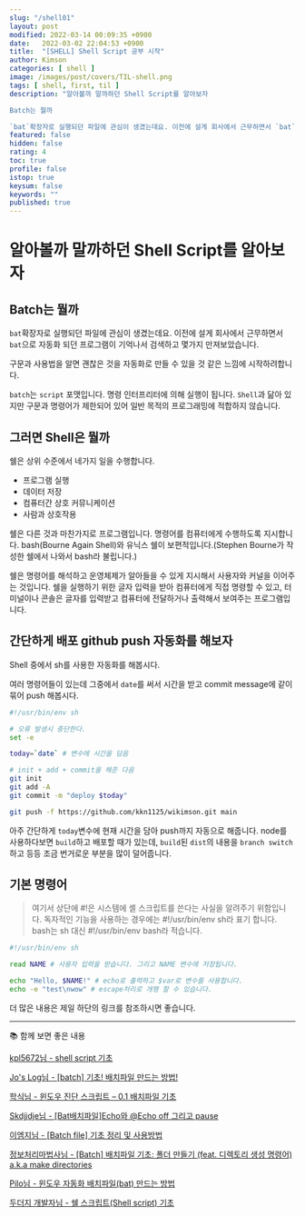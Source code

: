 ```yaml
---
slug: "/shell01"
layout: post
modified: 2022-03-14 00:09:35 +0900
date:   2022-03-02 22:04:53 +0900
title:  "[SHELL] Shell Script 공부 시작"
author: Kimson
categories: [ shell ]
image: /images/post/covers/TIL-shell.png
tags: [ shell, first, til ]
description: "알아볼까 말까하던 Shell Script를 알아보자

Batch는 뭘까

`bat`확장자로 실행되던 파일에 관심이 생겼는데요. 이전에 설게 회사에서 근무하면서 `bat`으로 자동화 되던 프로그램이 기억나서 검색하고 몇가지 만져보았습니다."
featured: false
hidden: false
rating: 4
toc: true
profile: false
istop: true
keysum: false
keywords: ""
published: true
---
```


# 알아볼까 말까하던 Shell Script를 알아보자

## Batch는 뭘까

`bat`확장자로 실행되던 파일에 관심이 생겼는데요. 이전에 설게 회사에서 근무하면서 `bat`으로 자동화 되던 프로그램이 기억나서 검색하고 몇가지 만져보았습니다.

구문과 사용법을 알면 괜찮은 것을 자동화로 만들 수 있을 것 같은 느낌에 시작하려합니다.

`batch`는 `script` 포맷입니다. 명령 인터프리터에 의해 실행이 됩니다. `Shell`과 닮아 있지만 구문과 명령어가 제한되어 있어 일반 목적의 프로그래밍에 적합하지 않습니다.

## 그러면 Shell은 뭘까

쉘은 상위 수준에서 네가지 일을 수행합니다.

- 프로그램 실행
- 데이터 저장
- 컴퓨터간 상호 커뮤니케이션
- 사람과 상호작용

쉘은 다른 것과 마찬가지로 프로그램입니다. 명령어를 컴퓨터에게 수행하도록 지시합니다. bash(Bourne Again Shell)와 유닉스 쉘이 보편적입니다.(Stephen Bourne가 작성한 쉘에서 나와서 bash라 불립니다.)

쉘은 명령어를 해석하고 운영체제가 알아들을 수 있게 지시해서 사용자와 커널을 이어주는 것입니다. 쉘을 실행하기 위한 글자 입력을 받아 컴퓨터에게 직접 명령할 수 있고, 터미널이나 콘솔은 글자를 입력받고 컴퓨터에 전달하거나 출력해서 보여주는 프로그램입니다.

## 간단하게 배포 github push 자동화를 해보자

Shell 중에서 sh를 사용한 자동화를 해봅시다.

여러 명령어들이 있는데 그중에서 `date`를 써서 시간을 받고 commit message에 같이 묶어 push 해봅시다.

```sh
#!/usr/bin/env sh

# 오류 발생시 중단한다.
set -e

today=`date` # 변수에 시간을 담음

# init + add + commit을 해준 다음
git init
git add -A
git commit -m "deploy $today"

git push -f https://github.com/kkn1125/wikimson.git main
```

아주 간단하게 `today`변수에 현재 시간을 담아 push까지 자동으로 해줍니다. node를 사용하다보면 `build`하고 배포할 때가 있는데, `build`된 `dist`의 내용을 `branch switch`하고 등등 조금 번거로운 부분을 많이 덜어줍니다.

## 기본 명령어

> 여기서 상단에 #!은 시스템에 셸 스크립트를 쓴다는 사실을 알려주기 위함입니다. 독자적인 기능을 사용하는 경우에는 #!/usr/bin/env sh라 표기 합니다. bash는 sh 대신 #!/usr/bin/env bash라 적습니다.

```sh
#!/usr/bin/env sh

read NAME # 사용자 입력을 받습니다. 그리고 NAME 변수에 저장됩니다.

echo "Hello, $NAME!" # echo로 출력하고 $var로 변수를 사용합니다.
echo -e "test\nwow" # escape처리로 개행 할 수 있습니다.
```

더 많은 내용은 제일 하단의 링크를 참조하시면 좋습니다.

-----

📚 함께 보면 좋은 내용

[kpl5672님 - shell script 기초](https://velog.io/@kpl5672/shell-script-%EA%B8%B0%EC%B4%88)

[Jo's Log님 - [batch] 기초! 배치파일 만드는 방법!](https://jolog.tistory.com/30)

[학식님 - 윈도우 진단 스크립트 – 0.1 배치파일 기초](https://hagsig.tistory.com/2)

[Skdjjdje님 - [Bat배치파일]Echo와 @Echo off 그리고 pause](https://skdjjdje.tistory.com/2)

[이엠지님 - [Batch file] 기초 정리 및 사용방법](https://emgblog.tistory.com/7)

[정보처리마법사님 - [Batch] 배치파일 기초: 폴더 만들기 (feat. 디렉토리 생성 명령어) a.k.a make directories](https://ssscool.tistory.com/412)

[Pilo님 - 윈도우 자동화 배치파일(bat) 만드는 방법](https://coconuts.tistory.com/358)

[두더지 개발자님 - 쉘 스크립트(Shell script) 기초](https://engineer-mole.tistory.com/200)